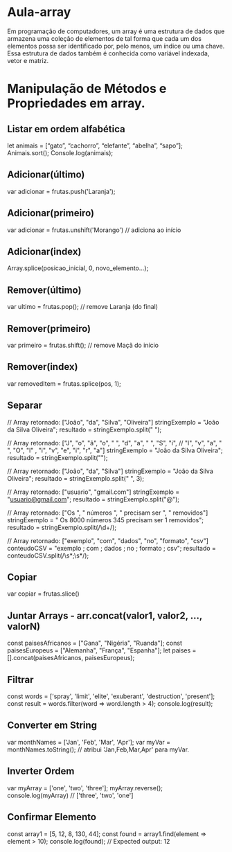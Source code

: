 # Aula-array

Em programação de computadores, um array é uma estrutura de dados que armazena uma coleção de elementos de tal forma que cada um dos elementos possa ser identificado por, pelo menos, um índice ou uma chave. Essa estrutura de dados também é conhecida como variável indexada, vetor e matriz.

# Manipulação de Métodos e Propriedades em array.

## Listar em ordem alfabética 

let animais = [“gato”, “cachorro”, “elefante”, “abelha”, “sapo”];
Animais.sort();
Console.log(animais);

## Adicionar(último)

var adicionar = frutas.push('Laranja');

## Adicionar(primeiro)

var adicionar = frutas.unshift('Morango') // adiciona ao início

## Adicionar(index)

Array.splice(posicao_inicial, 0, novo_elemento...);

## Remover(último)

var ultimo = frutas.pop(); // remove Laranja (do final)

## Remover(primeiro)

var primeiro = frutas.shift(); // remove Maçã do início

## Remover(index)

var removedItem = frutas.splice(pos, 1);

## Separar

// Array retornado: ["João", "da", "Silva", "Oliveira"]
stringExemplo = "João da Silva Oliveira";
resultado = stringExemplo.split(" ");

// Array retornado: ["J", "o", "ã", "o", " ", "d", "a", " ", "S", "i",
// "l", "v", "a", " ", "O", "l" , "i", "v", "e", "i", "r", "a"]
stringExemplo = "João da Silva Oliveira";
resultado = stringExemplo.split("");

// Array retornado: ["João", "da", "Silva"]
stringExemplo = "João da Silva Oliveira";
resultado = stringExemplo.split(" ", 3);

// Array retornado: ["usuario", "gmail.com"]
stringExemplo = "usuario@gmail.com";
resultado = stringExemplo.split("@");

// Array retornado: ["Os ", " números ", " precisam ser ", " removidos"]
stringExemplo = " Os 8000 números 345 precisam ser 1 removidos";
resultado = stringExemplo.split(/\d+/);

// Array retornado: ["exemplo", "com", "dados", "no", "formato", "csv"]
conteudoCSV = "exemplo ; com ; dados ; no ; formato ; csv";
resultado = conteudoCSV.split(/\s*;\s*/);

## Copiar

var copiar = frutas.slice()

## Juntar Arrays - arr.concat(valor1, valor2, ..., valorN)

const paisesAfricanos = ["Gana", "Nigéria", "Ruanda"];
const paisesEuropeus = ["Alemanha", "França", "Espanha"];
let paises = [].concat(paisesAfricanos, paisesEuropeus);

## Filtrar

const words = ['spray', 'limit', 'elite', 'exuberant', 'destruction', 'present'];
const result = words.filter(word => word.length > 4);
console.log(result);

## Converter em String 

var monthNames = ['Jan', 'Feb', 'Mar', 'Apr'];
var myVar = monthNames.toString(); // atribui 'Jan,Feb,Mar,Apr' para myVar.

## Inverter Ordem 

var myArray = ['one', 'two', 'three'];
myArray.reverse();
console.log(myArray) // ['three', 'two', 'one']

## Confirmar Elemento

const array1 = [5, 12, 8, 130, 44];
const found = array1.find(element => element > 10);
console.log(found);
// Expected output: 12

